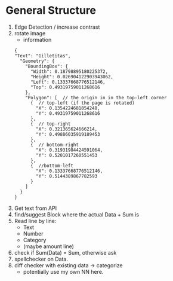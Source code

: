 General Structure
=================

1. Edge Detection / increase contrast
2. rotate image
    * information 
    ```
    {
    "Text": "Gilletitas",
      "Geometry": {
        "BoundingBox": {
          "Width": 0.18798895180225372,
          "Height": 0.026904122903943062,
          "Left": 0.13337668776512146,
          "Top": 0.49319759011268616
        },
        "Polygon": [  // the origin in in the top-left corner
          {  // top-left (if the page is rotated)
            "X": 0.1354224681854248,
            "Y": 0.49319759011268616
          },
          {  // top-right
            "X": 0.321365624666214,
            "Y": 0.49886035919189453
          },
          {  // bottom-right
            "X": 0.31931984424591064,
            "Y": 0.5201017260551453
          },
          {  //bottom-left
            "X": 0.13337668776512146,
            "Y": 0.5144389867782593
          }
        ]
      }
    }
     ```
3. Get text from API
4. find/suggest Block where the actual Data + Sum is
5. Read line by line: 
    * Text
    * Number
    * Category
    * (maybe amount line)
6. check if Sum(Data) = Sum, otherwise ask
7. spellchecker on Data. 
8. diff checker with existing data -> categorize 
    * potentially use my own NN here. 